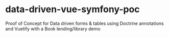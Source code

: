 # data-driven-vue-symfony-poc
Proof of Concept for Data driven forms &amp; tables using Doctrine annotations and Vuetify with a Book lending/library demo
